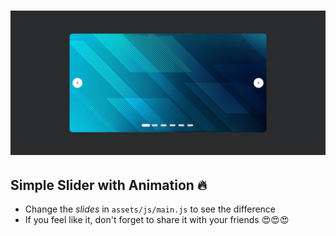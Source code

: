 # ![Demo](assets/images/demo.png)

## Simple Slider with Animation 🔥

-   Change the _slides_ in `assets/js/main.js` to see the difference
-   If you feel like it, don't forget to share it with your friends 😍😍😍

